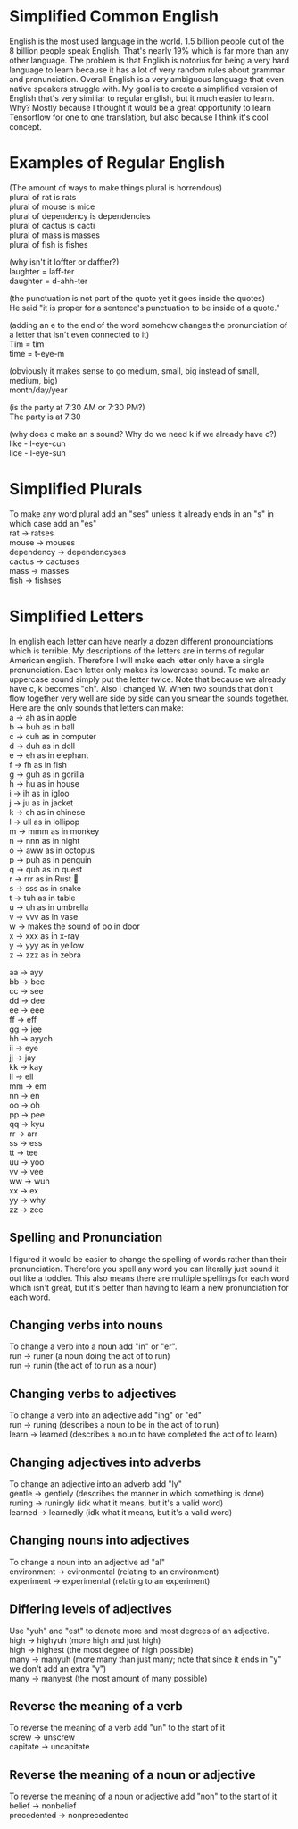 # Simplified Common English
English is the most used language in the world. 1.5 billion people out of the 8 billion people speak English. That's nearly 19% which is far more than any other language. The problem is that English is notorius for being a very hard language to learn because it has a lot of very random rules about grammar and pronunciation. Overall English is a very ambiguous language that even native speakers struggle with. My goal is to create a simplified version of English that's very similiar to regular english, but it much easier to learn. Why? Mostly because I thought it would be a great opportunity to learn Tensorflow for one to one translation, but also because I think it's cool concept.

# Examples of Regular English
(The amount of ways to make things plural is horrendous)  
plural of rat is rats  
plural of mouse is mice  
plural of dependency is dependencies  
plural of cactus is cacti  
plural of mass is masses  
plural of fish is fishes  

(why isn't it loffter or daffter?)  
laughter = laff-ter  
daughter = d-ahh-ter  

(the punctuation is not part of the quote yet it goes inside the quotes)  
He said "it is proper for a sentence's punctuation to be inside of a quote."  

(adding an e to the end of the word somehow changes the pronunciation of a letter that isn't even connected to it)  
Tim = tim  
time = t-eye-m  

(obviously it makes sense to go medium, small, big instead of small, medium, big)  
month/day/year  

(is the party at 7:30 AM or 7:30 PM?)  
The party is at 7:30  

(why does c make an s sound? Why do we need k if we already have c?)  
like - l-eye-cuh  
lice - l-eye-suh  

# Simplified Plurals
To make any word plural add an "ses" unless it already ends in an "s" in which case add an "es"  
rat -> ratses  
mouse -> mouses  
dependency -> dependencyses  
cactus -> cactuses  
mass -> masses  
fish -> fishses  

# Simplified Letters
In english each letter can have nearly a dozen different pronounciations which is terrible. My descriptions of the letters are in terms of regular American english. Therefore I will make each letter only have a single pronunciation. Each letter only makes its lowercase sound. To make an uppercase sound simply put the letter twice. Note that because we already have c, k becomes "ch". Also I changed W. When two sounds that don't flow together very well are side by side can you smear the sounds together. Here are the only sounds that letters can make:  
a -> ah as in apple  
b -> buh as in ball  
c -> cuh as in computer  
d -> duh as in doll  
e -> eh as in elephant  
f -> fh as in fish  
g -> guh as in gorilla  
h -> hu as in house  
i -> ih as in igloo  
j -> ju as in jacket  
k -> ch as in chinese  
l -> ull as in lollipop  
m -> mmm as in monkey  
n -> nnn as in night  
o -> aww as in octopus  
p -> puh as in penguin  
q -> quh as in quest  
r -> rrr as in Rust 🚀  
s -> sss as in snake  
t -> tuh as in table  
u -> uh as in umbrella  
v -> vvv as in vase  
w -> makes the sound of oo in door  
x -> xxx as in x-ray  
y -> yyy as in yellow  
z -> zzz as in zebra  
  
aa -> ayy  
bb -> bee  
cc -> see  
dd -> dee  
ee -> eee  
ff -> eff  
gg -> jee  
hh -> ayych  
ii -> eye  
jj -> jay  
kk -> kay  
ll -> ell  
mm -> em  
nn -> en  
oo -> oh  
pp -> pee  
qq -> kyu  
rr -> arr  
ss -> ess  
tt -> tee  
uu -> yoo  
vv -> vee  
ww -> wuh  
xx -> ex  
yy -> why  
zz -> zee  

## Spelling and Pronunciation
I figured it would be easier to change the spelling of words rather than their pronunciation. Therefore you spell any word you can literally just sound it out like a toddler. This also means there are multiple spellings for each word which isn't great, but it's better than having to learn a new pronunciation for each word.

## Changing verbs into nouns
To change a verb into a noun add "in" or "er".  
run -> runer (a noun doing the act of to run)  
run -> runin (the act of to run as a noun)  

## Changing verbs to adjectives
To change a verb into an adjective add "ing" or "ed"  
run -> runing (describes a noun to be in the act of to run)  
learn -> learned (describes a noun to have completed the act of to learn)  

## Changing adjectives into adverbs
To change an adjective into an adverb add "ly"  
gentle -> gentlely (describes the manner in which something is done)  
runing -> runingly (idk what it means, but it's a valid word)  
learned -> learnedly (idk what it means, but it's a valid word)  

## Changing nouns into adjectives
To change a noun into an adjective ad "al"  
environment -> evironmental (relating to an environment)  
experiment -> experimental (relating to an experiment)  

## Differing levels of adjectives
Use "yuh" and "est" to denote more and most degrees of an adjective.  
high -> highyuh (more high and just high)  
high -> highest (the most degree of high possible)  
many -> manyuh (more many than just many; note that since it ends in "y" we don't add an extra "y")  
many -> manyest (the most amount of many possible)  

## Reverse the meaning of a verb
To reverse the meaning of a verb add "un" to the start of it  
screw -> unscrew  
capitate -> uncapitate  

## Reverse the meaning of a noun or adjective
To reverse the meaning of a noun or adjective add "non" to the start of it  
belief -> nonbelief  
precedented -> nonprecedented  

